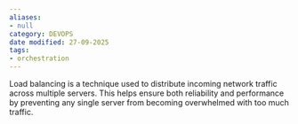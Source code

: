 ```yaml
---
aliases:
- null
category: DEVOPS
date modified: 27-09-2025
tags:
- orchestration
---
```

Load balancing is a technique used to distribute incoming network traffic across multiple servers. This helps ensure both reliability and performance by preventing any single server from becoming overwhelmed with too much traffic.

